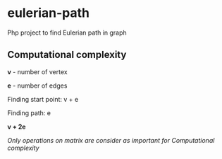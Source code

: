 # eulerian-path
Php project to find Eulerian path in graph

Computational complexity
------------------------
**v** - number of vertex

**e** - number of edges

Finding start point: v + e

Finding path: e

**v + 2e**

*Only operations on matrix are consider as important for Computational complexity*
